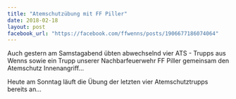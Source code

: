 ```yaml
---
title: "Atemschutzübung mit FF Piller"
date: 2018-02-18
layout: post
facebook_url: "https://facebook.com/ffwenns/posts/1906677186074064"
---
```


Auch gestern am Samstagabend übten abwechselnd vier ATS - Trupps aus Wenns sowie ein Trupp unserer Nachbarfeuerwehr FF Piller gemeinsam den Atemschutz Innenangriff... 

Heute am Sonntag läuft die Übung der letzten vier Atemschutztrupps bereits an...